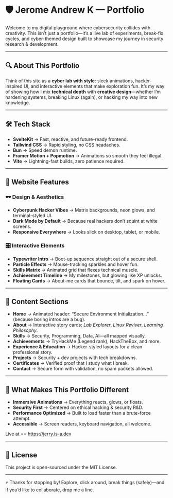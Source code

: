 # 🛡️ Jerome Andrew K — Portfolio  

Welcome to my digital playground where cybersecurity collides with creativity. This isn’t just a portfolio—it’s a live lab of experiments, break-fix cycles, and cyber-themed design built to showcase my journey in security research & development.  

---

## 🔍 About This Portfolio  

Think of this site as a **cyber lab with style**: sleek animations, hacker-inspired UI, and interactive elements that make exploration fun. It’s my way of showing how I mix **technical depth** with **creative design**—whether I’m hardening systems, breaking Linux (again), or hacking my way into new knowledge.  

---

## 🛠️ Tech Stack  

- **SvelteKit** → Fast, reactive, and future-ready frontend.  
- **Tailwind CSS** → Rapid styling, no CSS headaches.  
- **Bun** → Speed demon runtime.  
- **Framer Motion + Popmotion** → Animations so smooth they feel illegal.  
- **Vite** → Lightning-fast builds, zero patience required.  

---

## 🎨 Website Features  

### 🕶️ Design & Aesthetics  
- **Cyberpunk Hacker Vibes** → Matrix backgrounds, neon glows, and terminal-styled UI.  
- **Dark Mode by Default** → Because real hackers don’t squint at white screens.  
- **Responsive Everywhere** → Looks slick on desktop, tablet, or mobile.  

### 🎛️ Interactive Elements  
- **Typewriter Intro** → Boot-up sequence straight out of a secure shell.  
- **Particle Effects** → Mouse-tracking sparkles and hover fun.  
- **Skills Matrix** → Animated grid that flexes technical muscle.  
- **Achievement Timeline** → My milestones, but glowing like XP unlocks.  
- **Floating Cards** → About-me cards that bounce, tilt, and spark on hover.  

---

## 📂 Content Sections  

- **Home** → Animated header: “Secure Environment Initialization…” (because boring intros are a bug).  
- **About** → Interactive story cards: *Lab Explorer*, *Linux Reviver*, *Learning Philosophy*.  
- **Skills** → Security, Programming, Data, AI—all mapped visually.  
- **Achievements** → TryHackMe (Legend rank), HackTheBox, and more.  
- **Experience & Education** → Hacker-styled layouts for a clean professional story.  
- **Projects** → Security + dev projects with tech breakdowns.  
- **Certificates** → Verified proof that I study what I break.  
- **Contact** → Secure form with validation, no spam packets allowed.  

---

## 🌟 What Makes This Portfolio Different  

- **Immersive Animations** → Everything reacts, glows, or floats.  
- **Security First** → Centered on ethical hacking & security R&D.  
- **Performance Optimized** → Built to load faster than a brute-force attempt.  
- **Accessible** → Screen readers, keyboard navigation, all welcome.

Live at == https://jerry.is-a.dev

---

## 📜 License  

This project is open-sourced under the MIT License.  

---

⚡ Thanks for stopping by! Explore, click around, break things (safely)—and if you’d like to collaborate, drop me a line.  
